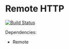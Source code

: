 # Remote HTTP
[![Build Status](https://travis-ci.org/Androbin/Remote-HTTP.svg?branch=master)](https://travis-ci.org/Androbin/Remote-HTTP)

Dependencies:
 - Remote